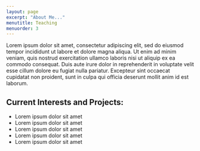 ```yaml
---
layout: page
excerpt: "About Me..."
menutitle: Teaching
menuorder: 3
---
```


Lorem ipsum dolor sit amet, consectetur adipiscing elit, sed do eiusmod tempor incididunt ut labore et dolore magna aliqua. Ut enim ad minim veniam, quis nostrud exercitation ullamco laboris nisi ut aliquip ex ea commodo consequat. Duis aute irure dolor in reprehenderit in voluptate velit esse cillum dolore eu fugiat nulla pariatur. Excepteur sint occaecat cupidatat non proident, sunt in culpa qui officia deserunt mollit anim id est laborum.


## Current Interests and Projects:

- Lorem ipsum dolor sit amet
- Lorem ipsum dolor sit amet
- Lorem ipsum dolor sit amet
- Lorem ipsum dolor sit amet
- Lorem ipsum dolor sit amet
